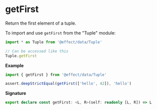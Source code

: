 # getFirst

Return the first element of a tuple.

To import and use `getFirst` from the "Tuple" module:

```ts
import * as Tuple from '@effect/data/Tuple'

// Can be accessed like this
Tuple.getFirst
```

**Example**

```ts
import { getFirst } from '@effect/data/Tuple'

assert.deepStrictEqual(getFirst(['hello', 42]), 'hello')
```

**Signature**

```ts
export declare const getFirst: <L, R>(self: readonly [L, R]) => L
```
